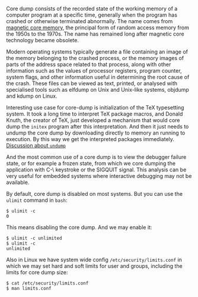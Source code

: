 Core dump consists of the recorded state of the working memory of a computer program at a specific time, generally when the program has crashed or otherwise terminated abnormally. The name comes from [magnetic core memory](https://en.wikipedia.org/wiki/Magnetic-core_memory), the principal form of random access memory from the 1950s to the 1970s. The name has remained long after magnetic core technology became obsolete.

Modern operating systems typically generate a file containing an image of the memory belonging to the crashed process, or the memory images of parts of the address space related to that process, along with other information such as the values of processor registers, program counter, system flags, and other information useful in determining the root cause of the crash. These files can be viewed as text, printed, or analysed with specialised tools such as elfdump on Unix and Unix-like systems, objdump and kdump on Linux. 

Interesting use case for core-dump is initialization of the TeX typesetting system. It took a long time to interpret TeX package macros, and Donald Knuth, the creator of TeX, just developed a mechanism that would core dump the `initex` program after this interpretation. And then it just needs to undump the core dump by downloading directly to memory an running to execution. By this way we get the interpreted packages immediately. [Discussion about `undump`](https://news.ycombinator.com/item?id=13073566)

And the most common use of a core dump is to view the debugger failure state, or for example a frozen state, from which we core dumping the application with C-\ keystroke or the SIGQUIT signal. This analysis can be very useful for embedded systems where interactive debugging may not be available.

By default, core dump is disabled on most systems. But you can use the `ulimit` command in `bash`:
```
$ ulimit -c
0
```
This means disabling the core dump. And we may enable it:
```
$ ulimit -c unlimited
$ ulimit -c
unlimited
```
Also in Linux we have system wide config `/etc/security/limits.conf` in which we may set hard and soft limits for user and groups, including the limits for core dump size:
```
$ cat /etc/security/limits.conf
$ man limits.conf
```
